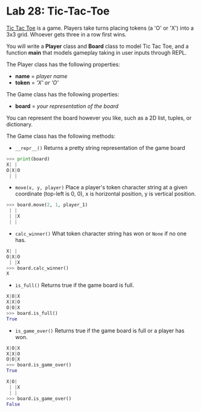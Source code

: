 # Lab 28: Tic-Tac-Toe 

[Tic Tac Toe](https://en.wikipedia.org/wiki/Tic-tac-toe) is a game.
Players take turns placing tokens (a 'O' or 'X') into a 3x3 grid.
Whoever gets three in a row first wins.

You will write a **Player** class and **Board** class to model Tic Tac Toe, and a function **main** that models gameplay taking in user inputs through REPL.


The Player class has the following properties: 
* **name** = *player name*
* **token** = *'X' or 'O'*

The Game class has the following properties:
* **board** = *your representation of the board*

You can represent the board however you like, such as a 2D list, tuples, or dictionary.

The Game class has the following methods:
* `__repr__()` Returns a pretty string representation of the game board
```py
>>> print(board)
X| | 
O|X|O
 | | 
```

* `move(x, y, player)` Place a player's token character string at a given coordinate (top-left is 0, 0), x is horizontal position, y is vertical position.

```py
>>> board.move(2, 1, player_1)
 | | 
 | |X
 | | 
```

* `calc_winner()` What token character string has won or `None` if no one has.

```py
X| | 
O|X|O
 | |X
>>> board.calc_winner()
X
```

* `is_full()` Returns true if the game board is full.

```py
X|O|X
X|X|O
O|O|X
>>> board.is_full()
True
```

* `is_game_over()` Returns true if the game board is full or a player has won.

```py
X|O|X
X|X|O
O|O|X
>>> board.is_game_over()
True

X|O|
 | |X
 | |
>>> board.is_game_over()
False
```

